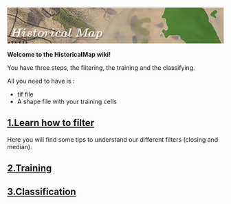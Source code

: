 ![](https://github.com/Team-SI-SIG/HistoricalMap/blob/master/img/historical_logo.jpg?raw=true)

**Welcome to the HistoricalMap wiki!**

You have three steps, the filtering, the training and the classifying.

All you need to have is : 
- tif file
- A shape file with your training cells

## [1.Learn how to filter](https://team-si-sig.github.io/documentation/historicalmap/Filtering)
Here you will find some tips to understand our different filters (closing and median).

## [2.Training](https://team-si-sig.github.io/documentation/historicalmap/Training)

## [3.Classification](https://team-si-sig.github.io/documentation/historicalmap/Classification)
